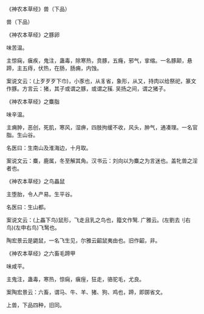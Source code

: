 《神农本草经》兽（下品）

兽（下品）

《神农本草经》之豚卵

味苦温。

主惊痫，瘨疾，鬼注，蛊毒，除寒热，贲豚，五癃，邪气，挛缩。一名豚颠，悬蹄，主五痔，伏热，在肠，肠痈，内蚀。

案说文云：(上歹歹歹下巾)，小豕也，从豸省，象形，从又，持肉以给祭祀，篆文作豚。方言云：猪，其子或谓之豚，或谓之豯. 吴扬之间，谓之猪子。

《神农本草经》之麋脂

味辛温。

主痈肿，恶创，死肌，寒风，湿痹，四肢拘缓不收，风头，肿气，通凑理。一名官脂。生山谷。

名医曰：生南山及淮海边，十月取。

案说文云：麋，鹿属，冬至解其角。汉书云：刘向以为麋之为言迷也。盖牝兽之淫者也。

《神农本草经》之鸟畾鼠

主堕胎，令人产易。生平谷。

名医曰：生山都。

案说文云：(上畾下鸟)鼠形，飞走且乳之鸟也，籀文作鹥. 广雅云。(左劉去刂右鸟)(左申右鸟)飞鹥也。

陶宏景云是鼯鼠，一名飞生见，尔雅云齠鼠夷由也。旧作齠，非。

《神农本草经》之六畜毛蹄甲

味咸平。

主鬼注，蛊毒，寒热，惊痫，瘨痓，狂走，骆驼毛，尤良。

案陶宏景云：六畜，谓马、牛、羊、猪、狗、鸡也，蹄，即踯省文。

上兽，下品四种，旧同。

